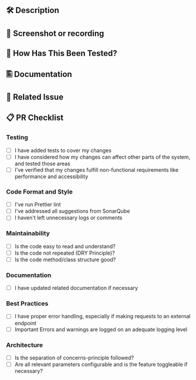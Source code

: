 ## 🛠️ Description
<!--- Describe your changes so that a reviewer can easily identify and understand them -->

## 📸 Screenshot or recording
<!--- Add screenshots of what you changed, if applicable -->

## 🧪 How Has This Been Tested?
<!--- Please describe in detail how you tested your changes. -->
<!--- Consider how your change affects other areas of the code as well -->

## 🖺 Documentation
<!--- Please add the link to Confluence if there is a documentation -->

## 🔗 Related Issue
<!--- Please link to the JIRA issue here: -->

## 📋 PR Checklist
<!--- Go over all the following points, and put an `x` in all the boxes that apply. -->

### Testing
- [ ] I have added tests to cover my changes
- [ ] I have considered how my changes can affect other parts of the system, and tested those areas
- [ ] I've verified that my changes fulfill non-functional requirements like performance and accessibility

### Code Format and Style
- [ ] I've run Prettier lint
- [ ] I've addressed all suggestions from SonarQube
- [ ] I haven't left unnecessary logs or comments

### Maintainability
- [ ] Is the code easy to read and understand?
- [ ] Is the code not repeated (DRY Principle)?
- [ ] Is the code method/class structure good?

### Documentation
- [ ] I have updated related documentation if necessary

### Best Practices
- [ ] I have proper error handling, especially if making requests to an external endpoint
- [ ] Important Errors and warnings are logged on an adequate logging level

### Architecture
- [ ] Is the separation of concerns-principle followed?
- [ ] Are all relevant parameters configurable and is the feature toggleable if necessary?
